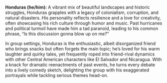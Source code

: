 **Honduras (he/him):** A vibrant mix of beautiful landscapes and historic struggles, Honduras grapples with a legacy of colonialism, corruption, and natural disasters. His personality reflects resilience and a love for creativity, often showcasing his rich culture through humor and music. Past hurricanes and political turmoil have made him a tad paranoid, leading to his common phrase, “Is this discussion gonna blow up on me?”

In group settings, Honduras is the enthusiastic, albeit disorganized friend who brings snacks but often forgets the main topic; he’s loved for his warm laughter and quirky tales, yet frequently roped into friend-rival dynamics with other Central American characters like El Salvador and Nicaragua. With a knack for dramatic reenactments of past events, he turns every debate into a lively comedy sketch, delighting the group with his exaggerated portrayals while tackling serious themes head-on.